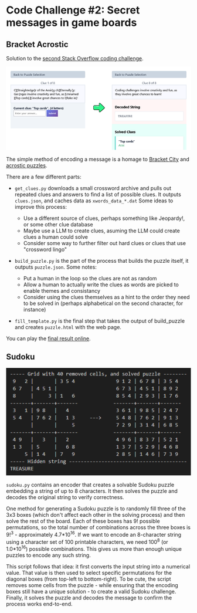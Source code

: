 # Code Challenge #2: Secret messages in game boards

## Bracket Acrostic

Solution to the [second Stack Overflow coding challenge](https://stackoverflow.com/beta/challenges/79651567/code-challenge-2-secret-messages-in-game-boards).  

![The Puzzle](img_bracket.png)

The simple method of encoding a message is a homage to [Bracket City](https://www.theatlantic.com/games/bracket-city/) and [acrostic puzzles](https://en.wikipedia.org/wiki/Acrostic_%28puzzle%29).

There are a few different parts:

* `get_clues.py` downloads a small crossword archive and pulls out repeated clues and answers to find a list of 
possible clues.  It outputs `clues.json`, and caches data as `xwords_data_*.dat` Some ideas to improve this process:
    * Use a different source of clues, perhaps something like Jeopardy!, or some other clue database
    * Maybe use a LLM to create clues, asuming the LLM could create clues a human could solve
    * Consider some way to further filter out hard clues or clues that use "crossword lingo"

* `build_puzzle.py` is the part of the process that builds the puzzle itself, it outputs `puzzle.json`.  Some notes:
    * Put a human in the loop so the clues are not as random
    * Allow a human to actually write the clues as words are picked to enable themes and consistancy
    * Consider using the clues themselves as a hint to the order they need to be solved in (perhaps alphabetical on the second character, for instance)

* `fill_template.py` is the final step that takes the output of build_puzzle and creates `puzzle.html` with the web page.

You can play the [final result online](https://q726kbxun.github.io/so_challenges/entry_002.html).

## Sudoku

![alt text](img_sudoku.png)

`sudoku.py` contains an encoder that creates a solvable Sudoku puzzle embedding a string of up to 8 characters.  It then solves the puzzle and decodes the original string to verify correctness.

One method for generating a Sudoku puzzle is to randomly fill three of the 3x3 boxes (which don't affect each other in the solving process) and then solve the rest of the board.  Each of these boxes has 9! possible permutations, so the total number of combinations across the three boxes is 9!<sup>3</sup> - approximately 4.7\*10<sup>16</sup>. If we want to encode an 8-character string using a character set of 100 printable characters, we need 100<sup>8</sup> (or 1.0\*10<sup>16</sup>) possible combinations. This gives us more than enough unique puzzles to encode any such string.

This script follows that idea: it first converts the input string into a numerical value. That value is then used to select specific permutations for the diagonal boxes (from top-left to bottom-right). To be cute, the script removes some cells from the puzzle - while ensuring that the encoding boxes still have a unique solution - to create a valid Sudoku challenge. Finally, it solves the puzzle and decodes the message to confirm the process works end-to-end.
